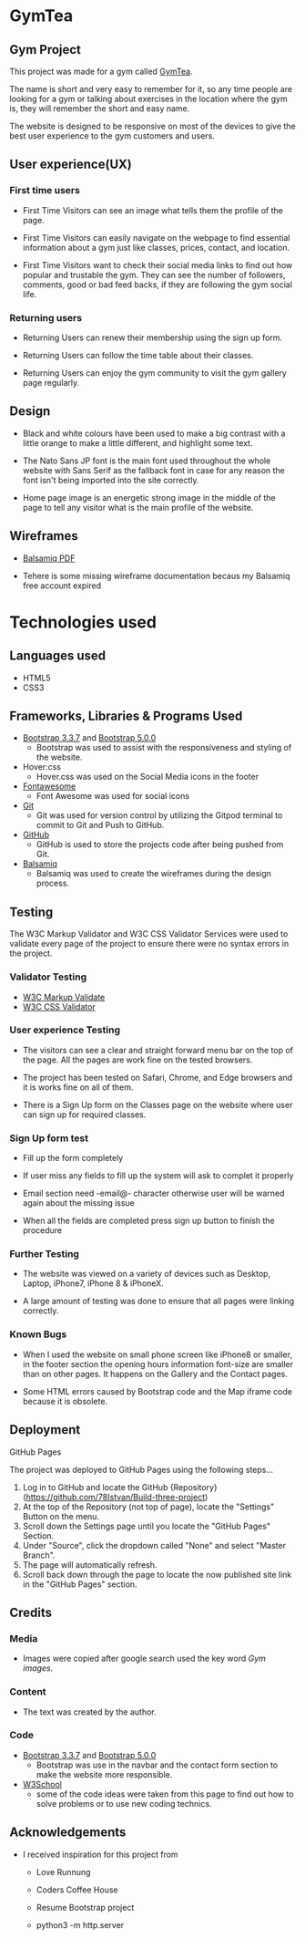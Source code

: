 # GymTea
## Gym Project

This project was made for a gym called [GymTea]( https://78istvan.github.io/Build-three-project/).

The name is short and very easy to remember for it, so any time people are looking for a gym or talking about exercises in the location where the gym is, they will remember the short and easy name.

The website is designed to be responsive on most of the devices to give the best user experience to the gym customers and users.

## User experience(UX)

### First time users

* First Time Visitors can see an image what tells them the profile of the page.

* First Time Visitors can easily navigate on the webpage to find essential information about a gym just like classes, prices, contact, and location.

* First Time Visitors want to check their social media links to find out how popular and trustable the gym. They can see the number of followers, comments, good or bad feed backs, if they are following the gym social life.

### Returning users

* Returning Users can renew their membership using the sign up form.

* Returning Users can follow the time table about their classes.

* Returning Users can enjoy the gym community to visit the gym gallery page regularly.

## Design 

* Black and white colours have been used to make a big contrast with a little orange to make a little different, and highlight some text.

* The Nato Sans JP font is the main font used throughout the whole website with Sans Serif as the fallback font in case for any reason the font isn't being imported into the site correctly.
 
* Home page image is an energetic strong image in the middle of the page to tell any visitor what is the main profile of the website.

## Wireframes 

* [Balsamiq PDF](../images/wireframe1.pdf) 

 * Tehere is some missing wireframe documentation becaus my Balsamiq free account expired

# Technologies used

## Languages used 

* HTML5
* CSS3
## Frameworks, Libraries & Programs Used

* [Bootstrap 3.3.7](https://blog.getbootstrap.com/2016/07/25/bootstrap-3-3-7-released/) and [Bootstrap 5.0.0](https://getbootstrap.com/docs/5.0/getting-started/introduction/)
  * Bootstrap was used to assist with the responsiveness and styling of the website.
* Hover:css
  * Hover.css was used on the Social Media icons in the footer
* [Fontawesome](https://fontawesome.com/v4.7.0/)
  * Font Awesome was used for social icons
* [Git](https://gitpod.io/workspaces/)
  * Git was used for version control by utilizing the Gitpod terminal to commit to Git and Push to GitHub.
* [GitHub](https://github.com/)
  * GitHub is used to store the projects code after being pushed from Git.
* [Balsamiq](https://balsamiq.com/wireframes/?gclid=Cj0KCQjw0caCBhCIARIsAGAfuMww-ltoyDwB6ZrAlyHF7kvDAEL_HD6_6Wdy3yEckSbSgu3D-SvI5QcaAthnEALw_wcB)
  * Balsamiq was used to create the wireframes during the design process.
## Testing

The W3C Markup Validator and W3C CSS Validator Services were used to validate every page of the project to ensure there were no syntax errors in the project.

### Validator Testing

* [W3C Markup Validate](https://validator.w3.org/)
* [W3C CSS Validator](https://jigsaw.w3.org/css-validator/)

### User experience Testing

* The visitors can see a clear and straight forward menu bar on the top of the page. All the pages  are work fine on the tested browsers.

* The project has been tested on Safari, Chrome, and Edge browsers and it is works fine on all of them.

* There is a Sign Up form on the Classes page on the website where user can sign up for required classes.

### Sign Up form test

  * Fill up the form completely

  * If user miss any fields to fill up the system will ask to complet it properly

  * Email section need -email@- character otherwise user will be  warned again about the missing issue

  * When all the fields are completed press sign up button to finish the procedure

### Further Testing

  * The website was viewed on a variety of devices such as Desktop, Laptop, iPhone7, iPhone 8 & iPhoneX.

  * A large amount of testing was done to ensure that all pages were linking correctly.

  ### Known Bugs

   * When I used the website on small phone screen like iPhone8 or smaller, in the footer section the opening hours information font-size are smaller than on other pages. It happens on the Gallery and the Contact pages.

   * Some HTML errors caused by Bootstrap code and the Map iframe code because it is obsolete.

 ##  Deployment

GitHub Pages

The project was deployed to GitHub Pages using the following steps...

1. Log in to GitHub and locate the GitHub {Repository}(https://github.com/78Istvan/Build-three-project)
1. At the top of the Repository (not top of page), locate the "Settings" Button on the menu.
1. Scroll down the Settings page until you locate the "GitHub Pages" Section.
1. Under "Source", click the dropdown called "None" and select "Master Branch".
1. The page will automatically refresh.
1. Scroll back down through the page to locate the now published site link in the "GitHub Pages" section. 

## Credits 

### Media

* Images were copied after google search used the key word _Gym images_.

### Content

* The text was created by the author.

### Code

* [Bootstrap 3.3.7](https://blog.getbootstrap.com/2016/07/25/bootstrap-3-3-7-released/) and [Bootstrap 5.0.0](https://getbootstrap.com/docs/5.0/getting-started/introduction/)
  * Bootstrap was use in the navbar and the contact form section to make the website more responsible. 
* [W3School](https://www.w3schools.com/) 
   * some of the code ideas were taken from this page to find out how to solve problems or to use new coding technics.

## Acknowledgements

* I received inspiration for this project from 

  * Love Runnung

  * Coders Coffee House

  * Resume Bootstrap project

  * python3 -m http.server